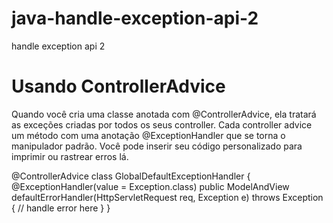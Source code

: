 # java-handle-exception-api-2
handle exception api 2


# Usando ControllerAdvice
Quando você cria uma classe anotada com @ControllerAdvice, ela tratará as exceções criadas por todos os seus controller. Cada controller advice um método com uma anotação @ExceptionHandler que se torna o manipulador padrão. Você pode inserir seu código personalizado para imprimir ou rastrear erros lá.


@ControllerAdvice
class GlobalDefaultExceptionHandler {
  @ExceptionHandler(value = Exception.class)
  public ModelAndView
  defaultErrorHandler(HttpServletRequest req, Exception e) throws Exception {
  // handle error here
  }
}
